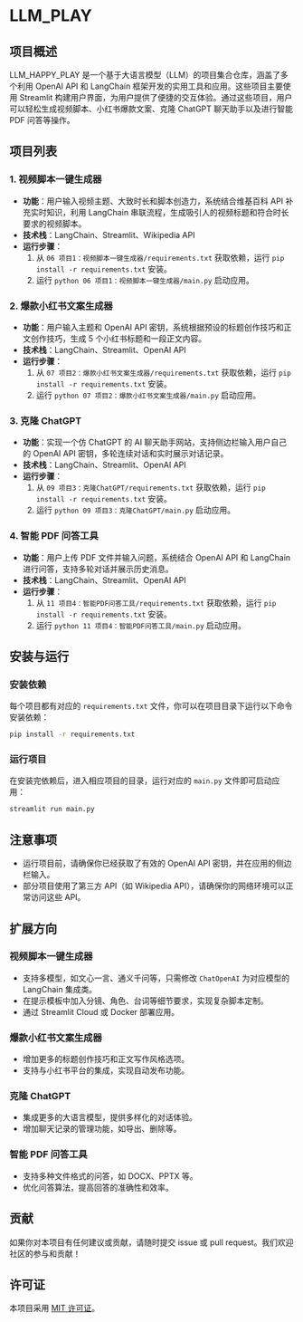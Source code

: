 # LLM_PLAY

## 项目概述
LLM_HAPPY_PLAY 是一个基于大语言模型（LLM）的项目集合仓库，涵盖了多个利用 OpenAI API 和 LangChain 框架开发的实用工具和应用。这些项目主要使用 Streamlit 构建用户界面，为用户提供了便捷的交互体验。通过这些项目，用户可以轻松生成视频脚本、小红书爆款文案、克隆 ChatGPT 聊天助手以及进行智能 PDF 问答等操作。

## 项目列表
### 1. 视频脚本一键生成器
- **功能**：用户输入视频主题、大致时长和脚本创造力，系统结合维基百科 API 补充实时知识，利用 LangChain 串联流程，生成吸引人的视频标题和符合时长要求的视频脚本。
- **技术栈**：LangChain、Streamlit、Wikipedia API
- **运行步骤**：
  1. 从 `06 项目1：视频脚本一键生成器/requirements.txt` 获取依赖，运行 `pip install -r requirements.txt` 安装。
  2. 运行 `python 06 项目1：视频脚本一键生成器/main.py` 启动应用。

### 2. 爆款小红书文案生成器
- **功能**：用户输入主题和 OpenAI API 密钥，系统根据预设的标题创作技巧和正文创作技巧，生成 5 个小红书标题和一段正文内容。
- **技术栈**：LangChain、Streamlit、OpenAI API
- **运行步骤**：
  1. 从 `07 项目2：爆款小红书文案生成器/requirements.txt` 获取依赖，运行 `pip install -r requirements.txt` 安装。
  2. 运行 `python 07 项目2：爆款小红书文案生成器/main.py` 启动应用。

### 3. 克隆 ChatGPT
- **功能**：实现一个仿 ChatGPT 的 AI 聊天助手网站，支持侧边栏输入用户自己的 OpenAI API 密钥，多轮连续对话和实时展示对话记录。
- **技术栈**：LangChain、Streamlit、OpenAI API
- **运行步骤**：
  1. 从 `09 项目3：克隆ChatGPT/requirements.txt` 获取依赖，运行 `pip install -r requirements.txt` 安装。
  2. 运行 `python 09 项目3：克隆ChatGPT/main.py` 启动应用。

### 4. 智能 PDF 问答工具
- **功能**：用户上传 PDF 文件并输入问题，系统结合 OpenAI API 和 LangChain 进行问答，支持多轮对话并展示历史消息。
- **技术栈**：LangChain、Streamlit、OpenAI API
- **运行步骤**：
  1. 从 `11 项目4：智能PDF问答工具/requirements.txt` 获取依赖，运行 `pip install -r requirements.txt` 安装。
  2. 运行 `python 11 项目4：智能PDF问答工具/main.py` 启动应用。

## 安装与运行
### 安装依赖
每个项目都有对应的 `requirements.txt` 文件，你可以在项目目录下运行以下命令安装依赖：
```bash
pip install -r requirements.txt
```

### 运行项目
在安装完依赖后，进入相应项目的目录，运行对应的 `main.py` 文件即可启动应用：
```bash
streamlit run main.py
```

## 注意事项
- 运行项目前，请确保你已经获取了有效的 OpenAI API 密钥，并在应用的侧边栏输入。
- 部分项目使用了第三方 API（如 Wikipedia API），请确保你的网络环境可以正常访问这些 API。

## 扩展方向
### 视频脚本一键生成器
- 支持多模型，如文心一言、通义千问等，只需修改 `ChatOpenAI` 为对应模型的 LangChain 集成类。
- 在提示模板中加入分镜、角色、台词等细节要求，实现复杂脚本定制。
- 通过 Streamlit Cloud 或 Docker 部署应用。

### 爆款小红书文案生成器
- 增加更多的标题创作技巧和正文写作风格选项。
- 支持与小红书平台的集成，实现自动发布功能。

### 克隆 ChatGPT
- 集成更多的大语言模型，提供多样化的对话体验。
- 增加聊天记录的管理功能，如导出、删除等。

### 智能 PDF 问答工具
- 支持多种文件格式的问答，如 DOCX、PPTX 等。
- 优化问答算法，提高回答的准确性和效率。

## 贡献
如果你对本项目有任何建议或贡献，请随时提交 issue 或 pull request。我们欢迎社区的参与和贡献！

## 许可证
本项目采用 [MIT 许可证](LICENSE)。

